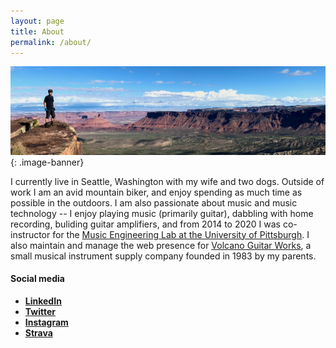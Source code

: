 ```yaml
---
layout: page
title: About
permalink: /about/
---
```


<style type="text/css">
.image-banner {
  display: block;
  margin-left: 15px;
  margin-right: 15px;
  margin-top: 15px;
  margin-bottom: 15px;
  width: 800px;
  float: middle;
}
</style>

![banner](/assets/banner.jpeg){: .image-banner}

I currently live in Seattle, Washington with my wife and two dogs.  Outside of work I am an avid mountain biker, and enjoy spending as much time as possible in the outdoors.  I am also passionate about music and music technology -- I enjoy playing music (primarily guitar), dabbling with home recording, buliding guitar amplifiers, and from 2014 to 2020 I was co-instructor for the [Music Engineering Lab at the University of Pittsburgh](http://www.vialab.org/MEL/).  I also maintain and manage the web presence for [Volcano Guitar Works](https://www.volcanoguitarworks.com), a small musical instrument supply company founded in 1983 by my parents.

#### Social media
- [**LinkedIn**](https://www.linkedin.com/in/alandegenhart)
- [**Twitter**](https://twitter.com/alandegenhart?lang=en)
- [**Instagram**](https://www.instagram.com/alandegenhart/?hl=en)
- [**Strava**](https://www.strava.com/athletes/11762929)
